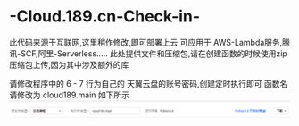 # -Cloud.189.cn-Check-in-
此代码来源于互联网,这里稍作修改,即可部署上云
可应用于  AWS-Lambda服务,腾讯-SCF,阿里-Serverless.....
此处提供文件和压缩包,请在创建函数的时候使用zip压缩包上传,因为其中涉及额外的库

请修改程序中的 6 - 7 行为自己的 天翼云盘的账号密码,创建定时执行即可
函数名请修改为 cloud189.main    如下所示 
![image](https://github.com/flying1574/-Cloud.189.cn-Check-in-/blob/master/Tencent.png) 

